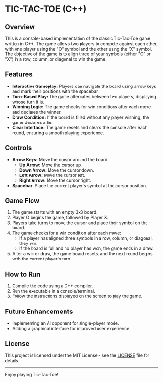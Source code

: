 # TIC-TAC-TOE (C++)

## Overview

This is a console-based implementation of the classic Tic-Tac-Toe game written in C++. The game allows two players to compete against each other, with one player using the "O" symbol and the other using the "X" symbol. The objective of the game is to align three of your symbols (either "O" or "X") in a row, column, or diagonal to win the game.

## Features

- **Interactive Gameplay:** Players can navigate the board using arrow keys and mark their positions with the spacebar.
- **Turn-Based Play:** The game alternates between two players, displaying whose turn it is.
- **Winning Logic:** The game checks for win conditions after each move and declares the winner.
- **Draw Condition:** If the board is filled without any player winning, the game declares a tie.
- **Clear Interface:** The game resets and clears the console after each round, ensuring a smooth playing experience.

## Controls

- **Arrow Keys:** Move the cursor around the board.
  - **Up Arrow:** Move the cursor up.
  - **Down Arrow:** Move the cursor down.
  - **Left Arrow:** Move the cursor left.
  - **Right Arrow:** Move the cursor right.
- **Spacebar:** Place the current player's symbol at the cursor position.

## Game Flow

1. The game starts with an empty 3x3 board.
2. Player O begins the game, followed by Player X.
3. Players take turns to move the cursor and place their symbol on the board.
4. The game checks for a win condition after each move:
   - If a player has aligned three symbols in a row, column, or diagonal, they win.
   - If the board is full and no player has won, the game ends in a draw.
5. After a win or draw, the game board resets, and the next round begins with the current player's turn.

## How to Run

1. Compile the code using a C++ compiler.
2. Run the executable in a console/terminal.
3. Follow the instructions displayed on the screen to play the game.

## Future Enhancements

- Implementing an AI opponent for single-player mode.
- Adding a graphical interface for improved user experience.

## License

This project is licensed under the MIT License - see the [LICENSE](LICENSE) file for details.

---

Enjoy playing Tic-Tac-Toe!
